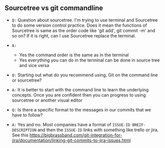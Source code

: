 ## Sourcetree vs git commandline

- `Q:` Question about sourcetree. I'm trying to use terminal and Sourcetree to do some version control practice. Does it mean the functions of Sourcetree is same as the order code like 'git add', git commit -m' and so on? If it is right, can I use Sourcetree replace the terminal.
- `A:`

  - Yes the command order is the same as in the terminal
  - Yes everything you can do in the terminal can be done in source tree and vice versa

- `Q:` Starting out what do you recommend using, Git on the command line or sourcetree?
- `A:` It is better to start with the command line to learn the underlying concepts. Once you are confident then you can progress to using sourcetree or another visual editor

- `Q:` Is there a specific format to the messages in our commits that we have to follow?
- `A:` Yes and no. Most companies have a format of `ISSUE-ID BREIF-DESCRIPTION` and then the `ISSUE-ID` links with something like trello or jira. See this https://bigbrassband.com/git-integration-for-jira/documentation/linking-git-commits-to-jira-issues.html 
